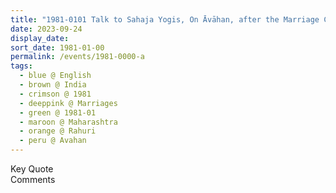 ```yaml
---
title: "1981-0101 Talk to Sahaja Yogis, On Āvāhan, after the Marriage Ceremony of Catherine and Grégoire, Public School at Rāhurī Cooperative Sugar Factory, Rāhurī, Maharashtra, India"
date: 2023-09-24
display_date: 
sort_date: 1981-01-00
permalink: /events/1981-0000-a
tags:
  - blue @ English
  - brown @ India
  - crimson @ 1981
  - deeppink @ Marriages
  - green @ 1981-01
  - maroon @ Maharashtra
  - orange @ Rahuri
  - peru @ Avahan
---
```


<wave-list>
  <list-title color="green" width="75">Key Quote</list-title>
  <list-item color="BlanchedAlmond"  width="200"></list-item>
  <list-item color="Lavender"></list-item>
  <list-item color="BlanchedAlmond"></list-item>
</wave-list>

<br>

<wave-list>
  <list-title color="green" width="75">Comments</list-title>
  <list-item color="BlanchedAlmond"  width="200"></list-item>
  <list-item color="Lavender"></list-item>
  <list-item color="BlanchedAlmond"></list-item>
</wave-list>